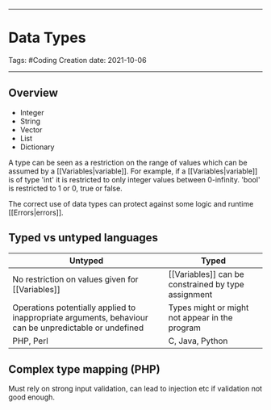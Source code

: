 -----------------------------------------------
# Data Types
Tags:  #Coding 
Creation date: 2021-10-06

-----------------------------------------------

## Overview

- Integer
- String
- Vector
- List
- Dictionary

A type can be seen as a restriction on the range of values which can be assumed by a [[Variables|variable]]. For example, if a [[Variables|variable]] is of type 'int' it is restricted to only integer values between 0-infinity. 'bool' is restricted to 1 or 0, true or false.

The correct use of data types can protect against some logic and runtime [[Errors|errors]].

## Typed vs untyped languages

| Untyped                                                                                                | Typed                                               |
| ------------------------------------------------------------------------------------------------------ | --------------------------------------------------- |
| No restriction on values given for [[Variables]]                                                       | [[Variables]] can be constrained by type assignment |
| Operations potentially applied to inappropriate arguments, behaviour can be unpredictable or undefined | Types might or might not appear in the program      |
| PHP, Perl                                                                                              | C, Java, Python                                     |


## Complex type mapping (PHP)

Must rely on strong input validation, can lead to injection etc if validation not good enough.